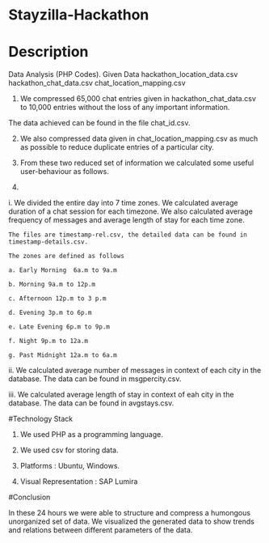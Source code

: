 

# Stayzilla-Hackathon
# Description
Data Analysis (PHP Codes).
Given Data
hackathon_location_data.csv
hackathon_chat_data.csv
chat_location_mapping.csv

1. We compressed 65,000 chat entries given in hackathon_chat_data.csv to 10,000 entries without the loss of any important information.

  The data achieved can  be found in the file chat_id.csv.

2. We also compressed data given in chat_location_mapping.csv as much as possible to reduce duplicate entries of a particular city.

3. From these two reduced set of information we calculated some useful user-behaviour as follows.
4. 
  i. We divided the entire day into 7 time zones. We calculated average duration of a chat session for each timezone. We also calculated average frequency of messages and average length of stay for each time zone.

    The files are timestamp-rel.csv, the detailed data can be found in timestamp-details.csv. 
    
    The zones are defined as follows
    
    a. Early Morning  6a.m to 9a.m
    
    b. Morning 9a.m to 12p.m
    
    c. Afternoon 12p.m to 3 p.m
    
    d. Evening 3p.m to 6p.m
    
    e. Late Evening 6p.m to 9p.m
    
    f. Night 9p.m to 12a.m
    
    g. Past Midnight 12a.m to 6a.m
    
  ii. We calculated average number of messages in context of each city in the database. The data can be found in msgpercity.csv.
  
  iii. We calculated average length of stay in context of eah city in the database. The data can be found in avgstays.csv.

#Technology Stack

1. We used PHP as a programming language.

2. We used csv for storing data.

3. Platforms : Ubuntu, Windows.

4. Visual Representation : SAP Lumira

#Conclusion

In these 24 hours we were able to structure and compress a humongous unorganized set of data. We visualized the generated data to show trends and relations between different parameters of the data.
